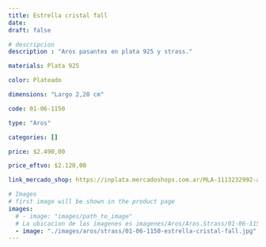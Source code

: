 ```yaml
---
title: Estrella cristal fall
date: 
draft: false

# descripcion
description : "Aros pasantes en plata 925 y strass."

materials: Plata 925

color: Plateado

dimensions: "Largo 2,20 cm"

code: 01-06-1150

type: "Aros"

categories: []

price: $2.490,00

price_eftvo: $2.120,00

link_mercado_shop: https://inplata.mercadoshops.com.ar/MLA-1113232992-aros-de-plata-y-strass-estrella-cristal-fall-_JM

# Images
# first image will be shown in the product page
images:
  # - image: "images/path_to_image"
  # La ubicacion de las imagenes es imagenes/Aros/Aros.Strass/01-06-1150-estrella-cristal-fall
  - image: "./images/aros/strass/01-06-1150-estrella-cristal-fall.jpg"
---
```

